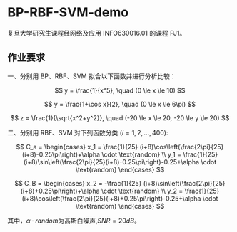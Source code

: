 # BP-RBF-SVM-demo

复旦大学研究生课程经网络及应用 INFO630016.01 的课程 PJ1。

## 作业要求

一、分别用 BP、RBF、SVM 拟合以下函数并进行分析比较：

$$
y = \frac{1}{x^5}, \quad (0 \le x \le 10)  
$$

$$
y = \frac{1+\cos x}{2}, \quad (0 \le x \le 6\pi)  
$$

$$
z = \frac{1}{\sqrt{x^2+y^2}}, \quad (-20 \le x \le 20, -20 \le y \le 20)  
$$

二、分别用 RBF、SVM 对下列函数分类 $(i=1,2,...,400)$:

$$
C_a = \begin{cases}
	x_1 = \frac{1}{25} (i+8)\cos\left(\frac{2\pi}{25}(i+8)-0.25\pi\right)+\alpha \cdot \text{random} \\
	y_1 = \frac{1}{25} (i+8)\sin\left(\frac{2\pi}{25}(i+8)-0.25\pi\right)-0.25+\alpha \cdot \text{random}
\end{cases}
$$

$$
C_B = \begin{cases}
	x_2 = -\frac{1}{25} (i+8)\sin\left(\frac{2\pi}{25}(i+8)+0.25\pi\right)+\alpha \cdot \text{random} \\
	y_2 = \frac{1}{25} (i+8)\cos\left(\frac{2\pi}{25}(i+8)+0.25\pi\right)-0.25+\alpha \cdot \text{random}
\end{cases}
$$

其中，$`\alpha·random`$为高斯白噪声,$`SNR=20dB`$。


